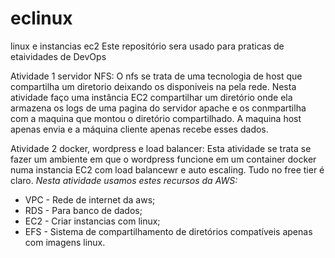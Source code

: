 # eclinux
linux e instancias ec2
Este repositório sera usado para praticas de etaividades de DevOps

Atividade 1 servidor NFS:
O nfs se trata de uma tecnologia de host que compartilha um diretorio deixando os disponiveis na pela rede. Nesta atividade faço uma instância EC2 compartilhar um diretório onde ela armazena os logs de uma pagina do servidor apache e os conmpartilha com a maquina que montou o diretório compartilhado.
A maquina host apenas envia e a máquina cliente apenas recebe esses dados.

Atividade 2 docker, wordpress e load balancer:
Esta atividade se trata se fazer um ambiente em que o wordpress funcione em um container docker numa instancia EC2 com load balancewr e auto escaling. Tudo no free tier é claro.
*Nesta atividade usamos estes recursos da AWS:*
- VPC - Rede de internet da aws;
- RDS - Para banco de dados;
- EC2 - Criar instancias com linux;
- EFS - Sistema de compartilhamento de diretórios compatíveis apenas com imagens linux.
